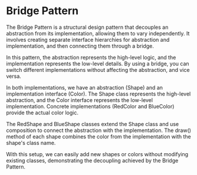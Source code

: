 # Bridge Pattern

The Bridge Pattern is a structural design pattern that decouples an abstraction from its implementation, allowing them to vary independently. It involves creating separate interface hierarchies for abstraction and implementation, and then connecting them through a bridge.

In this pattern, the abstraction represents the high-level logic, and the implementation represents the low-level details. By using a bridge, you can switch different implementations without affecting the abstraction, and vice versa.

In both implementations, we have an abstraction (Shape) and an implementation interface (Color). The Shape class represents the high-level abstraction, and the Color interface represents the low-level implementation. Concrete implementations (RedColor and BlueColor) provide the actual color logic.

The RedShape and BlueShape classes extend the Shape class and use composition to connect the abstraction with the implementation. The draw() method of each shape combines the color from the implementation with the shape's class name.

With this setup, we can easily add new shapes or colors without modifying existing classes, demonstrating the decoupling achieved by the Bridge Pattern.